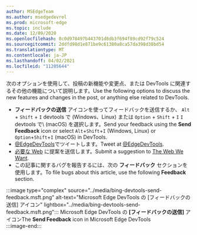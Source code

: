 ```yaml
---
author: MSEdgeTeam
ms.author: msedgedevrel
ms.prod: microsoft-edge
ms.topic: include
ms.date: 12/09/2020
ms.openlocfilehash: 8c0d978497b443701d8db3f694f89cd92f79c524
ms.sourcegitcommit: 2ddfd98d1e871be9c61380a8ca57da398d38bd54
ms.translationtype: MT
ms.contentlocale: ja-JP
ms.lasthandoff: 04/02/2021
ms.locfileid: "11205644"
---
```

<span data-ttu-id="d6082-101">次のオプションを使用して、投稿の新機能や変更点、または DevTools に関連するその他の機能について説明します。</span><span class="sxs-lookup"><span data-stu-id="d6082-101">Use the following options to discuss the new features and changes in the post, or anything else related to DevTools.</span></span>  

*   <span data-ttu-id="d6082-102">**フィードバックの送信** アイコンを使ってフィードバックを送信するか、 `Alt` + `Shift` + `I` devtools で \(Windows、Linux\) または `Option` + `Shift` + `I` `I` devtools で\ (macOS) を選択します。</span><span class="sxs-lookup"><span data-stu-id="d6082-102">Send your feedback using the **Send Feedback** icon or select `Alt`+`Shift`+`I` \(Windows, Linux\) or `Option`+`Shift`+`I` \(macOS\) in DevTools.</span></span>  
*   <span data-ttu-id="d6082-103">[@EdgeDevTools][PostTweetEdgeDevTools]でツイートします。</span><span class="sxs-lookup"><span data-stu-id="d6082-103">Tweet at [@EdgeDevTools][PostTweetEdgeDevTools].</span></span>  
*   <span data-ttu-id="d6082-104">[必要な Web][TheWebWeWant] に提案を送信します。</span><span class="sxs-lookup"><span data-stu-id="d6082-104">Submit a suggestion to [The Web We Want][TheWebWeWant].</span></span>  
*   <span data-ttu-id="d6082-105">この記事に関するバグを報告するには、次の **フィードバック** セクションを使用します。</span><span class="sxs-lookup"><span data-stu-id="d6082-105">To file bugs about this article, use the following **Feedback** section.</span></span>  

:::image type="complex" source="../media/bing-devtools-send-feedback.msft.png" alt-text="Microsoft Edge DevTools の [フィードバックの送信] アイコン" lightbox="../media/bing-devtools-send-feedback.msft.png":::
   <span data-ttu-id="d6082-107">Microsoft Edge DevTools の **[フィードバックの送信]** アイコン</span><span class="sxs-lookup"><span data-stu-id="d6082-107">The **Send Feedback** icon in Microsoft Edge DevTools</span></span>  
:::image-end:::  

<!-- links -->  

[PostTweetEdgeDevTools]: https://twitter.com/intent/tweet?text=@EdgeDevTools "@EdgeDevTools | ツイートを投稿する"  

[EdgeDevToolsTwitterAccount]: https://twitter.com/EdgeDevTools "@EdgeDevTools Twitter アカウント"  

[GitHubMicrosoftDocsEdgeDeveloperNewIssue]: https://github.com/MicrosoftDocs/edge-developer/issues/new?title=[DevTools%20Docs%20Feedback] "新しい問題 - MicrosoftDocs/edge-developer - GitHub"  

[TheWebWeWant]: https://webwewant.fyi "必要な Web"  
